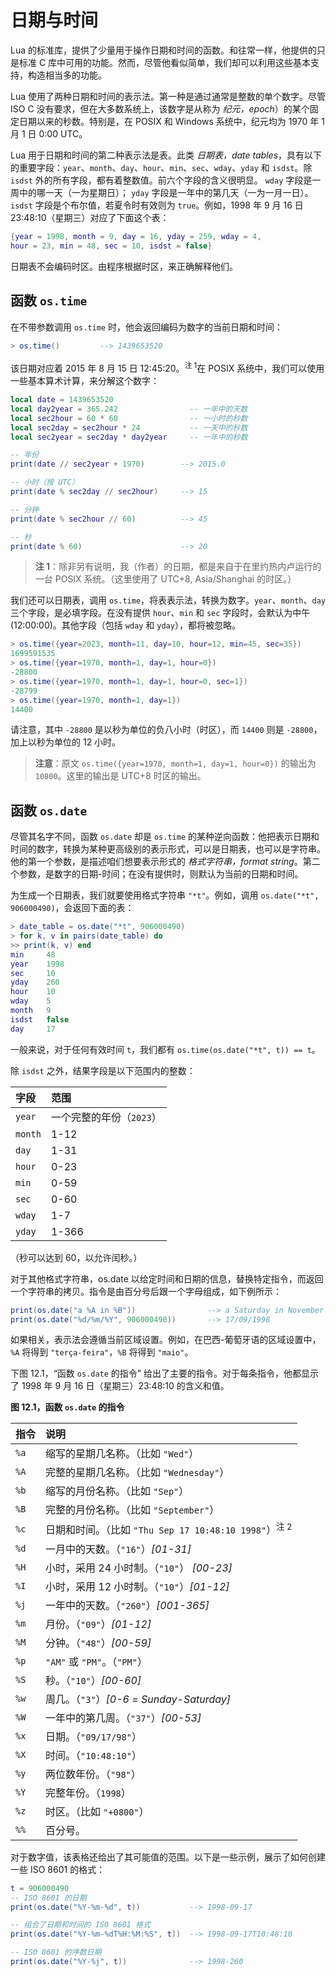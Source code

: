 # 日期与时间

Lua 的标准库，提供了少量用于操作日期和时间的函数。和往常一样，他提供的只是标准 C 库中可用的功能。然而，尽管他看似简单，我们却可以利用这些基本支持，构造相当多的功能。

Lua 使用了两种日期和时间的表示法。第一种是通过通常是整数的单个数字。尽管 ISO C 没有要求，但在大多数系统上，该数字是从称为 *纪元，epoch*）的某个固定日期以来的秒数。特别是，在 POSIX 和 Windows 系统中，纪元均为 1970 年 1 月 1 日 0:00 UTC。

Lua 用于日期和时间的第二种表示法是表。此类 *日期表，date tables*，具有以下的重要字段：`year`、`month`、`day`、`hour`、`min`、`sec`、`wday`、`yday` 和 `isdst`。除 `isdst` 外的所有字段，都有着整数值。前六个字段的含义很明显。 `wday` 字段是一周中的哪一天（一为星期日）； `yday` 字段是一年中的第几天（一为一月一日）。`isdst` 字段是个布尔值，若夏令时有效则为 `true`。例如，1998 年 9 月 16 日 23:48:10（星期三）对应了下面这个表：

```lua
{year = 1998, month = 9, day = 16, yday = 259, wday = 4,
hour = 23, min = 48, sec = 10, isdst = false}
```

日期表不会编码时区。由程序根据时区，来正确解释他们。


## 函数 `os.time`

在不带参数调用 `os.time` 时，他会返回编码为数字的当前日期和时间：

```lua
> os.time()         --> 1439653520
```

该日期对应着 2015 年 8 月 15 日 12:45:20。<sup>注 1</sup>在 POSIX 系统中，我们可以使用一些基本算术计算，来分解这个数字：

```lua
local date = 1439653520
local day2year = 365.242                -- 一年中的天数
local sec2hour = 60 * 60                -- 一小时的秒数
local sec2day = sec2hour * 24           -- 一天中的秒数
local sec2year = sec2day * day2year     -- 一年中的秒数

-- 年份
print(date // sec2year + 1970)        --> 2015.0

-- 小时（按 UTC）
print(date % sec2day // sec2hour)     --> 15

-- 分钟
print(date % sec2hour // 60)          --> 45

-- 秒
print(date % 60)                      --> 20
```

> **注 1**：除非另有说明，我（作者）的日期，都是来自于在里约热内卢运行的一台 POSIX 系统。（这里使用了 UTC+8, Asia/Shanghai 的时区。）

我们还可以日期表，调用 `os.time`，将表表示法，转换为数字。`year`、`month`、`day` 三个字段，是必填字段。在没有提供 `hour`、`min` 和 `sec` 字段时，会默认为中午 (12:00:00)。其他字段（包括 `wday` 和 `yday`），都将被忽略。


```lua
> os.time({year=2023, month=11, day=10, hour=12, min=45, sec=35})
1699591535
> os.time({year=1970, month=1, day=1, hour=0})
-28800
> os.time({year=1970, month=1, day=1, hour=0, sec=1})
-28799
> os.time({year=1970, month=1, day=1})
14400
```

请注意，其中 `-28800` 是以秒为单位的负八小时（时区），而 `14400` 则是 `-28800`，加上以秒为单位的 12 小时。

> **注意**：原文 `os.time({year=1970, month=1, day=1, hour=0})` 的输出为 `10800`。这里的输出是 UTC+8 时区的输出。


## 函数 `os.date`

尽管其名字不同，函数 `os.date` 却是 `os.time` 的某种逆向函数：他把表示日期和时间的数字，转换为某种更高级别的表示形式，可以是日期表，也可以是字符串。他的第一个参数，是描述咱们想要表示形式的 *格式字符串，format string*。第二个参数，是数字的日期-时间；在没有提供时，则默认为当前的日期和时间。


为生成一个日期表，我们就要使用格式字符串 `"*t"`。例如，调用 `os.date("*t", 906000490)`，会返回下面的表：

```lua
> date_table = os.date("*t", 906000490)
> for k, v in pairs(date_table) do
>> print(k, v) end
min     48
year    1998
sec     10
yday    260
hour    10
wday    5
month   9
isdst   false
day     17
```


一般来说，对于任何有效时间 `t`，我们都有 `os.time(os.date("*t", t)) == t`。


除 `isdst` 之外，结果字段是以下范围内的整数：

| 字段 | 范围 |
| :-- | :-- |
| `year` | 一个完整的年份（`2023`） |
| `month` | 1-12 |
| `day` | 1-31 |
| `hour` | 0-23 |
| `min` | 0-59 |
| `sec` | 0-60 |
| `wday` | 1-7 |
| `yday` | 1-366 |

（秒可以达到 60，以允许闰秒。）

对于其他格式字符串，os.date 以给定时间和日期的信息，替换特定指令，而返回一个字符串的拷贝。指令是由百分号后跟一个字母组成，如下例所示：


```lua
print(os.date("a %A in %B"))                --> a Saturday in November
print(os.date("%d/%m/%Y", 906000490))       --> 17/09/1998
```

如果相关，表示法会遵循当前区域设置。例如，在巴西-葡萄牙语的区域设置中，`%A` 将得到 `"terça-feira"`，`%B` 将得到 `"maio"`。

下图 12.1，“函数 `os.date` 的指令” 给出了主要的指令。对于每条指令，他都显示了 1998 年 9 月 16 日（星期三）23:48:10 的含义和值。


**图 12.1，函数 `os.date` 的指令**

| 指令 | 说明 |
| :-- | :-- |
| `%a` | 缩写的星期几名称。（比如 `"Wed"`） |
| `%A` | 完整的星期几名称。（比如 `"Wednesday"`） |
| `%b` | 缩写的月份名称。（比如 `"Sep"`） |
| `%B` | 完整的月份名称。（比如 `"September"`） |
| `%c` | 日期和时间。（比如 `"Thu Sep 17 10:48:10 1998"`）<sup>注 2</sup> |
| `%d` | 一月中的天数。（`"16"`）<i>[01-31]</i> |
| `%H` | 小时，采用 24 小时制。（`"10"`） <i>[00-23]</i> |
| `%I` | 小时，采用 12 小时制。（`"10"`）<i>[01-12]</i> |
| `%j` | 一年中的天数。（`"260"`）<i>[001-365]</i> |
| `%m` | 月份。（`"09"`）<i>[01-12]</i> |
| `%M` | 分钟。（`"48"`）<i>[00-59]</i> |
| `%p` | `"AM"` 或 `"PM"`。（`"PM"`） |
| `%S` | 秒。（`"10"`）<i>[00-60]</i> |
| `%w` | 周几。（`"3"`）<i>[0-6 = Sunday-Saturday]</i> |
| `%W` | 一年中的第几周。（`"37"`）<i>[00-53]</i> |
| `%x` | 日期。（`"09/17/98"`） |
| `%X` | 时间。（`"10:48:10"`） |
| `%y` | 两位数年份。（`"98"`） |
| `%Y` | 完整年份。（`1998`） |
| `%z` | 时区。（比如 `"+0800"`） |
| `%%` | 百分号。 |

对于数字值，该表格还给出了其可能值的范围。以下是一些示例，展示了如何创建一些 ISO 8601 的格式：


```lua
t = 906000490
-- ISO 8601 的日期
print(os.date("%Y-%m-%d", t))           --> 1998-09-17

-- 组合了日期和时间的 ISO 8601 格式
print(os.date("%Y-%m-%dT%H:%M:%S", t))  --> 1998-09-17T10:48:10

-- ISO 8601 的序数日期
print(os.date("%Y-%j", t))              --> 1998-260
```
